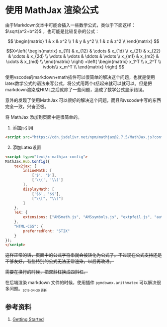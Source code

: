 # 使用 MathJax 渲染公式

[annotation]: <id> (1707c51a-0e4d-4c22-a0fb-9e383967d749)
[annotation]: <status> (public)
[annotation]: <create_time> (2019-04-30 17:56:26)
[annotation]: <category> (计算机技术)
[annotation]: <tags> (Javascript)
[annotation]: <comments> (true)

由于Markdown文本中可能会插入一些数学公式，类似于下面这样： $\sqrt{a^2+b^2}$ ，也可能是比较复杂的公式：

$$
\begin{matrix}
1 & x & x^2 \\
1 & y & y^2 \\
1 & z & z^2 \\
\end{matrix}
$$

$$X=\left(
    \begin{matrix}
        x_{11} & x_{12} & \cdots & x_{1d} \\
        x_{21} & x_{22} & \cdots & x_{2d} \\
        \vdots & \vdots & \ddots & \vdots \\
        x_{m1} & x_{m2} & \cdots & x_{md} \\
    \end{matrix}
\right)
=\left(
     \begin{matrix}
            x_1^T \\
            x_2^T \\
            \vdots\\
            x_m^T \\
        \end{matrix}
\right)
$$

使用vscode的markdown+math插件可以很简单的解决这个问题，也就是使用latex数学公式的语法来写公式，将公式用两个`$`括起来就可以就可以。但是把markdown渲染成HtML之后就除了一些问题，造成了数学公式显示错误。

意外的发现了使用MathJax 可以很好的解决这个问题，而且和vscode中写的东西完全一致，兴奋至极。

将 MathJax 添加到页面中是很简单的。

1. 添加js引用
```markdown
<script src="https://cdn.jsdelivr.net/npm/mathjax@2.7.5/MathJax.js?config=TeX-MML-AM_CHTML"></script>
```
2. 添加Latex设置

```html
<script type="text/x-mathjax-config">
MathJax.Hub.Config({
    tex2jax: {
        inlineMath: [
            ['$', '$'],
            ['\\(', '\\)']
        ],
        displayMath: [
            ['$$', '$$'],
            ["\\[", "\\]"]
        ]
    },
    TeX: {
        extensions: ["AMSmath.js", "AMSsymbols.js", "extpfeil.js", "autoload-all.js"]
    },
    "HTML-CSS": {
        preferredFont: "STIX"
    }
});
</script>
```
~~这样正常的话，页面中的公式字符串就会被转化为公式了。不过现在公式支持还是不够友好，有些特别的公式无法正常渲染，以后再改进。~~

~~需要在换行的时候，把双斜杠换成四斜杠。~~ 

在后端渲染 markdown 文件的时候，使用插件 `pymdownx.arithmatex` 可以解决很多问题。<sub><small>2019-04-30 更新</small></sub>

## 参考资料

1. [Getting Started](https://docs.mathjax.org/en/latest/start.html)